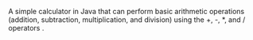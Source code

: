A simple calculator in Java that can perform basic arithmetic operations 
(addition, subtraction, multiplication, and division) using the +, -, *, and / operators .
